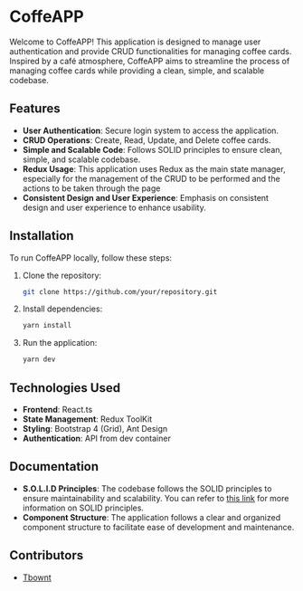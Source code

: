 # CoffeAPP

Welcome to CoffeAPP! This application is designed to manage user authentication and provide CRUD functionalities for managing coffee cards. Inspired by a café atmosphere, CoffeAPP aims to streamline the process of managing coffee cards while providing a clean, simple, and scalable codebase.

## Features

- **User Authentication**: Secure login system to access the application.
- **CRUD Operations**: Create, Read, Update, and Delete coffee cards.
- **Simple and Scalable Code**: Follows SOLID principles to ensure clean, simple, and scalable codebase.
- **Redux Usage**: This application uses Redux as the main state manager, especially for the management of the CRUD to be performed and the actions to be taken through the page
- **Consistent Design and User Experience**: Emphasis on consistent design and user experience to enhance usability.

## Installation

To run CoffeAPP locally, follow these steps:

1. Clone the repository:

   ```bash
   git clone https://github.com/your/repository.git
   ```

2. Install dependencies:

   ```bash
   yarn install
   ```

3. Run the application:

   ```bash
   yarn dev
   ```

## Technologies Used

- **Frontend**: React.ts
- **State Management**: Redux ToolKit
- **Styling**: Bootstrap 4 (Grid), Ant Design
- **Authentication**: API from dev container

## Documentation

- **S.O.L.I.D Principles**: The codebase follows the SOLID principles to ensure maintainability and scalability. You can refer to [this link](https://en.wikipedia.org/wiki/SOLID) for more information on SOLID principles.
- **Component Structure**: The application follows a clear and organized component structure to facilitate ease of development and maintenance.

## Contributors

- [Tbownt](https://github.com/tbownt)
